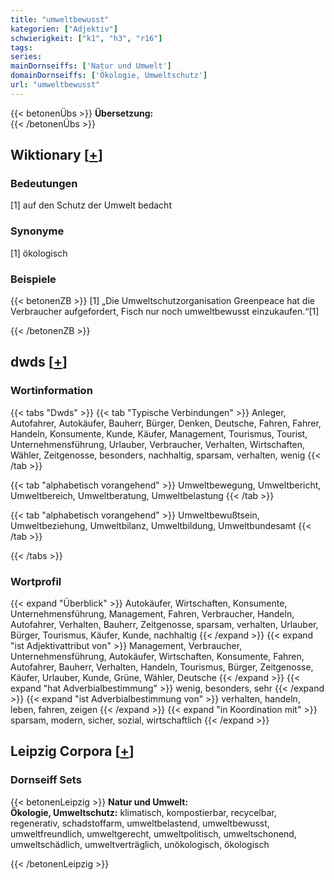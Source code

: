 ```yaml
---
title: "umweltbewusst"
kategorien: ["Adjektiv"]
schwierigkeit: ["k1", "h3", "r16"]
tags:
series:
mainDornseiffs: ['Natur und Umwelt']
domainDornseiffs: ['Ökologie, Umweltschutz']
url: "umweltbewusst"
---
```


{{< betonenÜbs >}}
**Übersetzung:**  
{{< /betonenÜbs >}}

## Wiktionary [[+](https://de.wiktionary.org/wiki/umweltbewusst)]

### Bedeutungen
[1] auf den Schutz der Umwelt bedacht  

### Synonyme
[1] ökologisch  

### Beispiele
{{< betonenZB >}}
[1] „Die Umweltschutzorganisation  Greenpeace hat die Verbraucher aufgefordert, Fisch nur noch  umweltbewusst einzukaufen.“[1]  

{{< /betonenZB >}}


## dwds [[+](https://www.dwds.de/wb/umweltbewusst)]

### Wortinformation
{{< tabs "Dwds" >}}
{{< tab "Typische Verbindungen" >}}
Anleger, Autofahrer, Autokäufer, Bauherr, Bürger, Denken, Deutsche, Fahren, Fahrer, Handeln, Konsumente, Kunde, Käufer, Management, Tourismus, Tourist, Unternehmensführung, Urlauber, Verbraucher, Verhalten, Wirtschaften, Wähler, Zeitgenosse, besonders, nachhaltig, sparsam, verhalten, wenig
{{< /tab >}}

{{< tab "alphabetisch vorangehend" >}}
Umweltbewegung, Umweltbericht, Umweltbereich, Umweltberatung, Umweltbelastung
{{< /tab >}}

{{< tab "alphabetisch vorangehend" >}}
Umweltbewußtsein, Umweltbeziehung, Umweltbilanz, Umweltbildung, Umweltbundesamt
{{< /tab >}}

{{< /tabs >}}

### Wortprofil
{{< expand "Überblick" >}} Autokäufer, Wirtschaften, Konsumente, Unternehmensführung, Management, Fahren, Verbraucher, Handeln, Autofahrer, Verhalten, Bauherr, Zeitgenosse, sparsam, verhalten, Urlauber, Bürger, Tourismus, Käufer, Kunde, nachhaltig {{< /expand >}}
{{< expand "ist Adjektivattribut von" >}} Management, Verbraucher, Unternehmensführung, Autokäufer, Wirtschaften, Konsumente, Fahren, Autofahrer, Bauherr, Verhalten, Handeln, Tourismus, Bürger, Zeitgenosse, Käufer, Urlauber, Kunde, Grüne, Wähler, Deutsche {{< /expand >}}
{{< expand "hat Adverbialbestimmung" >}} wenig, besonders, sehr {{< /expand >}}
{{< expand "ist Adverbialbestimmung von" >}} verhalten, handeln, leben, fahren, zeigen {{< /expand >}}
{{< expand "in Koordination mit" >}} sparsam, modern, sicher, sozial, wirtschaftlich {{< /expand >}}

## Leipzig Corpora [[+](https://corpora.uni-leipzig.de/en/res?word=umweltbewusst&corpusId=deu_newscrawl-public_2018)]

### Dornseiff Sets
{{< betonenLeipzig >}}
**Natur und Umwelt:**  
**Ökologie, Umweltschutz:** klimatisch, kompostierbar, recycelbar, regenerativ, schadstoffarm, umweltbelastend, umweltbewusst, umweltfreundlich, umweltgerecht, umweltpolitisch, umweltschonend, umweltschädlich, umweltverträglich, unökologisch, ökologisch  

{{< /betonenLeipzig >}}
